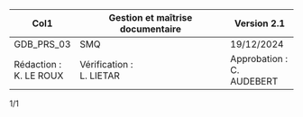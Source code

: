 |Col1|Gestion et maîtrise documentaire|Version 2.1|
|---|---|---|
|GDB_PRS_03|SMQ|19/12/2024|
|Rédaction :<br>K. LE ROUX|Vérification :<br>L. LIETAR|Approbation :<br>C. AUDEBERT|


1/1

